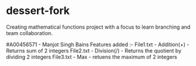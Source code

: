 # dessert-fork
Creating mathematical functions project with a focus to learn branching and team collaboration.

#A00456571 - Manjot Singh Bains
Features added :-
File1.txt - Addition(+) - Returns sum of 2 integers
File2.txt - Division(/) - Returns the quotient by dividing 2 integers
File3.txt - Max - retuens the maximum of 2 integers
